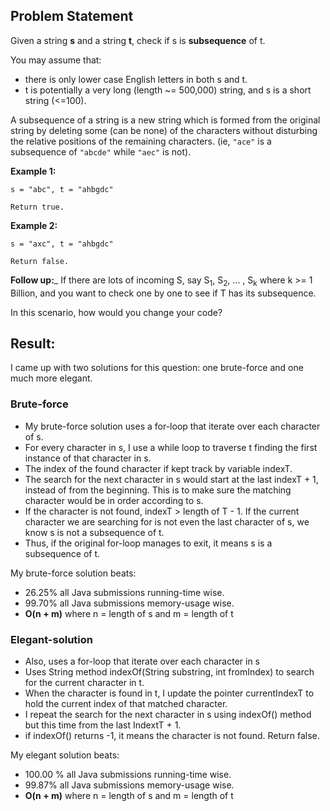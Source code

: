 ## Problem Statement

Given a string **s** and a string **t**, check if s is **subsequence** of t.

You may assume that:
* there is only lower case English letters in both s and t. 
* t is potentially a very long (length ~= 500,000) string, and s is a short string (<=100).

A subsequence of a string is a new string which is formed from the original string by deleting some (can be none) of the characters without disturbing the relative positions of the remaining characters. 
(ie, ```"ace"``` is a subsequence of ```"abcde"``` while ```"aec"``` is not).

__Example 1:__
```
s = "abc", t = "ahbgdc"

Return true.
```
__Example 2:__
```
s = "axc", t = "ahbgdc"

Return false.
```
__Follow up:___
If there are lots of incoming S, say S<sub>1</sub>, S<sub>2</sub>, ... , S<sub>k</sub> where k >= 1 Billion, and you want to check one by one to see if T has its subsequence. 

In this scenario, how would you change your code?

## Result:
I came up with two solutions for this question: one brute-force and one much more elegant.

### Brute-force
* My brute-force solution uses a for-loop that iterate over each character of s.
* For every character in s, I use a while loop to traverse t finding the first instance of that character in s. 
* The index of the found character if kept track by variable indexT.
* The search for the next character in s would start at the last indexT + 1, instead of from the beginning. This is to make sure the matching character would be in order according to s.
* If the character is not found, indexT > length of T - 1. If the current character we are searching for is not even the last character of s, we know s is not a subsequence of t.
* Thus, if the original for-loop manages to exit, it means s is a subsequence of t.

My brute-force solution beats:
* 26.25% all Java submissions running-time wise.
* 99.70% all Java submissions memory-usage wise.
* __O(n + m)__ where n = length of s and m = length of t

 ### Elegant-solution
* Also, uses a for-loop that iterate over each character in s
* Uses String method indexOf(String substring, int fromIndex) to search for the current character in t.
* When the character is found in t, I update the pointer currentIndexT to hold the current index of that matched character.
* I repeat the search for the next character in s using indexOf() method but this time from the last IndextT + 1.
* if indexOf() returns -1, it means the character is not found. Return false.

My elegant solution beats:
* 100.00 % all Java submissions running-time wise.
* 99.87% all Java submissions memory-usage wise.
* __O(n + m)__ where n = length of s and m = length of t


